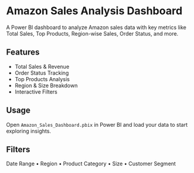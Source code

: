 # Amazon Sales Analysis Dashboard

A Power BI dashboard to analyze Amazon sales data with key metrics like Total Sales, Top Products, Region-wise Sales, Order Status, and more.

## Features

- Total Sales & Revenue
- Order Status Tracking
- Top Products Analysis
- Region & Size Breakdown
- Interactive Filters

## Usage

Open `Amazon_Sales_Dashboard.pbix` in Power BI and load your data to start exploring insights.

## Filters

Date Range • Region • Product Category • Size • Customer Segment
